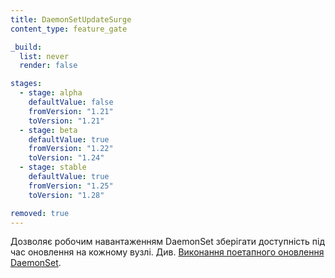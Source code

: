 ```yaml
---
title: DaemonSetUpdateSurge
content_type: feature_gate

_build:
  list: never
  render: false

stages:
  - stage: alpha 
    defaultValue: false
    fromVersion: "1.21"
    toVersion: "1.21"
  - stage: beta 
    defaultValue: true
    fromVersion: "1.22"
    toVersion: "1.24"    
  - stage: stable
    defaultValue: true
    fromVersion: "1.25"
    toVersion: "1.28"

removed: true  
---
```

Дозволяє робочим навантаженням DaemonSet зберігати доступність під час оновлення на кожному вузлі. Див. [Виконання поетапного оновлення DaemonSet](/uk/docs/tasks/manage-daemon/update-daemon-set/).
